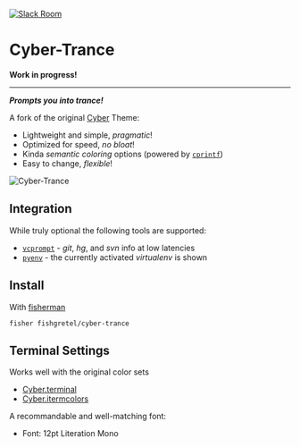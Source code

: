 [![Slack Room][slack-badge]][slack-link]

# Cyber-Trance

**Work in progress!**

___

***Prompts you into trance!***

A fork of the original [Cyber] Theme:

* Lightweight and simple, _pragmatic_!
* Optimized for speed, _no bloat_!
* Kinda _semantic coloring_ options (powered by [`cprintf`](https://github.com/Markcial/cprintf))
* Easy to change, _flexible_!

![Cyber-Trance]

## Integration

While truly optional the following tools are supported:

* [`vcprompt`](https://bitbucket.org/gward/vcprompt) - *git*, *hg*, and *svn* info at low latencies
* [`pyenv`](https://github.com/yyuu/pyenv) - the currently activated *virtualenv* is shown

## Install

With [fisherman]

```fish
fisher fishgretel/cyber-trance
```

## Terminal Settings

Works well with the original color sets

* [Cyber.terminal]
* [Cyber.itermcolors]

A recommandable and well-matching font:

* Font: 12pt Literation Mono

[slack-link]: https://fisherman-wharf.herokuapp.com/
[slack-badge]: https://fisherman-wharf.herokuapp.com/badge.svg
[Cyber-Trance]: https://cloud.githubusercontent.com/assets/80815/15529646/1776807a-224f-11e6-8bf0-77c210919af1.png
[Fisherman]: https://github.com/fisherman/fisherman
[Cyber]: https://github.com/fisherman/cyber
[Cyber.terminal]: https://github.com/fishery/cyber/raw/master/Cyber.terminal
[Cyber.itermcolors]: https://github.com/fishery/cyber/raw/master/Cyber.itermcolors
